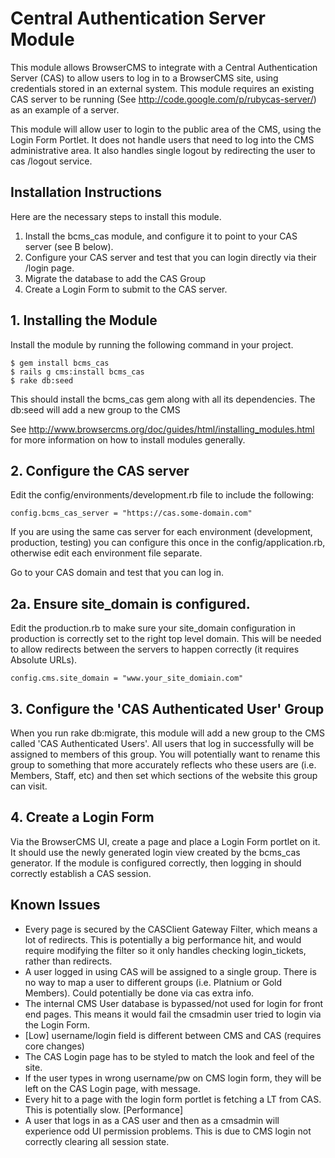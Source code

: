 # Central Authentication Server Module

This module allows BrowserCMS to integrate with a Central Authentication Server (CAS) to allow users to log in to a BrowserCMS site, using credentials stored in an external system. This module requires an existing CAS server to be running (See http://code.google.com/p/rubycas-server/) as an example of a server.

This module will allow user to login to the public area of the CMS, using the Login Form Portlet. It does not handle users that need to log into the CMS administrative area. It also handles single logout by redirecting the user to cas /logout service.

## Installation Instructions

Here are the necessary steps to install this module.

1. Install the bcms_cas module, and configure it to point to your CAS server (see B below).
2. Configure your CAS server and test that you can login directly via their /login page.
3. Migrate the database to add the CAS Group 
4. Create a Login Form to submit to the CAS server. 

## 1. Installing the Module

Install the module by running the following command in your project.

    $ gem install bcms_cas
    $ rails g cms:install bcms_cas
	$ rake db:seed

This should install the bcms_cas gem along with all its dependencies. The db:seed will add a new group to the CMS

See http://www.browsercms.org/doc/guides/html/installing_modules.html for more information on how to install modules generally.

## 2. Configure the CAS server

Edit the config/environments/development.rb file to include the following:

	config.bcms_cas_server = "https://cas.some-domain.com"
	
If you are using the same cas server for each environment (development, production, testing) you can configure this once in the config/application.rb, otherwise edit each environment file separate. 

Go to your CAS domain and test that you can log in.

## 2a. Ensure site_domain is configured.

Edit the production.rb to make sure your site_domain configuration in production is correctly set to the right top level domain. This will be needed to allow redirects between the servers to happen correctly (it requires Absolute URLs).

    config.cms.site_domain = "www.your_site_domiain.com"

## 3. Configure the 'CAS Authenticated User' Group
When you run rake db:migrate, this module will add a new group to the CMS called 'CAS Authenticated Users'. All users that log in successfully will be assigned to members of this group. You will potentially want to rename this group to something that more accurately reflects who these users are (i.e. Members, Staff, etc) and then set which sections of the website this group can visit.

## 4. Create a Login Form

Via the BrowserCMS UI, create a page and place a Login Form portlet on it. It should use the newly generated login view created by the bcms_cas generator. If the module is configured correctly, then logging in should correctly establish a CAS session.

## Known Issues

* Every page is secured by the CASClient Gateway Filter, which means a lot of redirects. This is potentially a big performance hit, and would require modifying the filter so it only handles checking login_tickets, rather than redirects. 
* A user logged in using CAS will be assigned to a single group. There is no way to map a user to different groups (i.e. Platnium or Gold Members). Could potentially be done via cas extra info.
* The internal CMS User database is bypassed/not used for login for front end pages. This means it would fail the cmsadmin user tried to login via the Login Form.
* [Low] username/login field is different between CMS and CAS (requires core changes)
* The CAS Login page has to be styled to match the look and feel of the site.
* If the user types in wrong username/pw on CMS login form, they will be left on the CAS Login page, with message.
* Every hit to a page with the login form portlet is fetching a LT from CAS. This is potentially slow. [Performance]
* A user that logs in as a CAS user and then as a cmsadmin will experience odd UI permission problems. This is due to CMS login not correctly clearing all session state.

